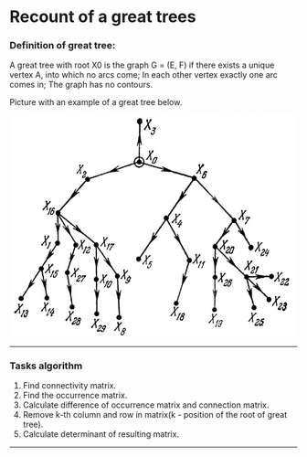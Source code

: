 # Recount of a great trees #

### Definition of great tree: ###
A great tree with root X0 is the graph G = (E, F) if there exists a unique vertex A, into which no arcs come; In each other vertex exactly one arc comes in; The graph has no contours.

Picture with an example of a great tree below.

![Image alt](https://github.com/samvel63/recount_of_great_trees/raw/master/images/img1.jpg)

***

### Tasks algorithm ###

1. Find connectivity matrix.
2. Find the occurrence matrix.
3. Calculate difference of occurrence matrix and сonnection matrix.
4. Remove k-th column and row in matrix(k - position of the root of great tree).
5. Сalculate determinant of resulting matrix.

***
